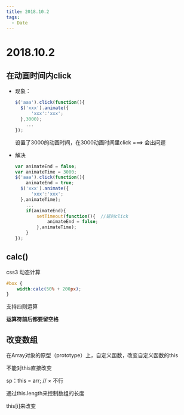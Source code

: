 ```yaml
---
title: 2018.10.2
tags: 
  - Date
---
```

# 2018.10.2

## 在动画时间内click

- 现象：

  ```js
  $('aaa').click(function(){
  	$('xxx').animate({
      	'xxx':'xxx';
  	},3000);  
      ...
  });
  ```

  设置了3000的动画时间，在3000动画时间里click  ===>  会出问题

- 解决

  ```js
  var animateEnd = false;
  var animateTime = 3000;
  $('aaa').click(function(){
      animateEnd = true;
  	$('xxx').animate({
      	'xxx':'xxx';
  	},animateTime);  
      ...
      if(animateEnd){
          setTimeout(function(){  //延时click
              animateEnd = false;
          },animateTime);
      }
  });
  ```



## calc()

css3 动态计算

```css
#box {
    width:calc(50% + 200px);
}
```

支持四则运算

**运算符前后都要留空格**



## 改变数组

在Array对象的原型（prototype）上，自定义函数，改变自定义函数的this

不能对this直接改变 

sp：this = arr;  //  ×   不行

通过this.length来控制数组的长度

this[i]来改变

  

